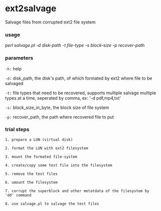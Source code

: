 # ext2salvage

Salvage files from corrupted ext2 file system


### usage

_perl salvage.pl -d disk-path -t file-type -s block-size -p recover-path_


### parameters

`-h:` help 

`-d:` disk_path, the disk's path, of which formated by ext2 where file to be salvaged

`-t:` file types that need to be recovered, supports multiple salvage multiple types at a time, seperated by comma, ex: '-d pdf,mp4,txt'

`-s:` block_size_in_byte, the block size of file system 

`-p:` recover_path, the path where recovered file to put


### trial steps
```
1. prepare a LUN (virtual disk)

2. format the LUN with ext2 filesystem

3. mount the formated file-system

4. create/copy some test file into the filesystem

5. remove the test files

6. umount the filesystem

7. corrupt the superblock and other metatdata of the filesystem by 'dd' command

8. use salvage.pl to salvage the test files
```

